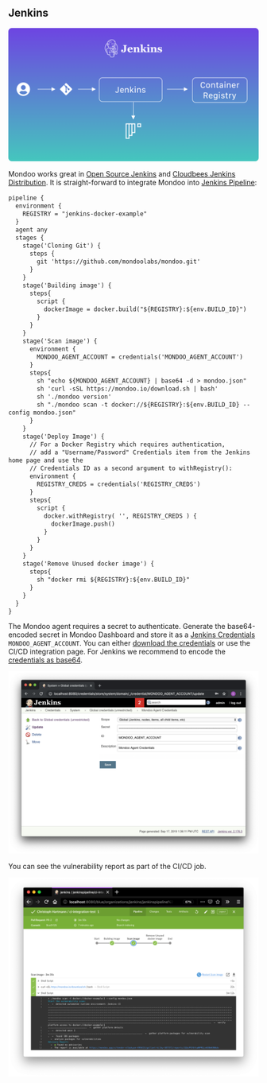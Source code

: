 ## Jenkins

![Illustration of Jenkins CI integration](../../assets/integration-jenkins.png)

Mondoo works great in [Open Source Jenkins](https://jenkins.io/) and [Cloudbees Jenkins Distribution](https://www.cloudbees.com/products/cloudbees-jenkins-distribution). It is straight-forward to integrate Mondoo into [Jenkins Pipeline](https://jenkins.io/doc/book/pipeline/):

```
pipeline {
  environment {
    REGISTRY = "jenkins-docker-example"
  }
  agent any
  stages {
    stage('Cloning Git') {
      steps {
        git 'https://github.com/mondoolabs/mondoo.git'
      }
    }
    stage('Building image') {
      steps{
        script {
          dockerImage = docker.build("${REGISTRY}:${env.BUILD_ID}")
        }
      }
    }
    stage('Scan image') {
      environment { 
        MONDOO_AGENT_ACCOUNT = credentials('MONDOO_AGENT_ACCOUNT') 
      }
      steps{
        sh "echo ${MONDOO_AGENT_ACCOUNT} | base64 -d > mondoo.json"
        sh 'curl -sSL https://mondoo.io/download.sh | bash'
        sh './mondoo version'
        sh "./mondoo scan -t docker://${REGISTRY}:${env.BUILD_ID} --config mondoo.json"
      }
    }
    stage('Deploy Image') {
      // For a Docker Registry which requires authentication, 
      // add a "Username/Password" Credentials item from the Jenkins home page and use the 
      // Credentials ID as a second argument to withRegistry():
      environment { 
        REGISTRY_CREDS = credentials('REGISTRY_CREDS') 
      }
      steps{
        script {
          docker.withRegistry( '', REGISTRY_CREDS ) {
            dockerImage.push()
          }
        }
      }
    }
    stage('Remove Unused docker image') {
      steps{
        sh "docker rmi ${REGISTRY}:${env.BUILD_ID}"
      }
    }
  }
}

```

The Mondoo agent requires a secret to authenticate. Generate the base64-encoded secret in Mondoo Dashboard and store it as a [Jenkins Credentials](https://jenkins.io/doc/book/using/using-credentials/) `MONDOO_AGENT_ACCOUNT`. You can either [download the credentials](../agent/configuration) or use the CI/CD integration page. For Jenkins we recommend to encode the [credentials as base64](#store-mondoo-credentials).

![Paste the configuration as GCP substitution variable](../../assets/mondoo-cicd-jenkins-credentials.png)

You can see the vulnerability report as part of the CI/CD job.

![Run a mondoo scan in Jenkins](../../assets/mondoo-cicd-jenkins-result-text.png)